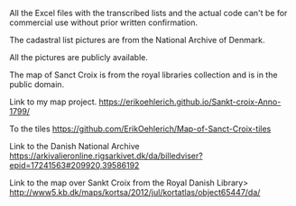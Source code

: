 All the Excel files with the transcribed lists and the actual code can't be for commercial use without prior written confirmation.

The cadastral list pictures are from the National Archive of Denmark. 

All the pictures are publicly available.

The map of Sanct Croix is from the royal libraries collection and is in the public domain.

Link to my map project.
https://erikoehlerich.github.io/Sankt-croix-Anno-1799/

To the tiles 
https://github.com/ErikOehlerich/Map-of-Sanct-Croix-tiles 

Link to the Danish National Archive
https://arkivalieronline.rigsarkivet.dk/da/billedviser?epid=17241563#209920,39586192 

Link to the map over Sankt Croix from the Royal Danish Library>
http://www5.kb.dk/maps/kortsa/2012/jul/kortatlas/object65447/da/ 

